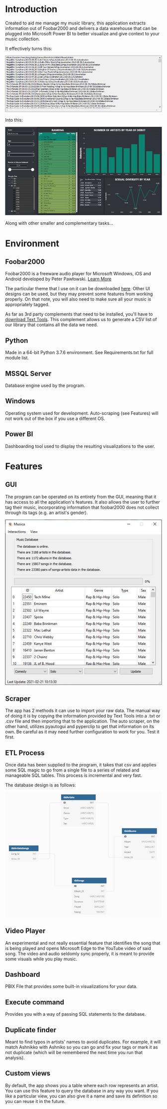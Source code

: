 # Introduction
Created to aid me manage my music library, this application extracts information out of Foobar2000 and delivers a data warehouse that can be plugged into Microsoft Power BI to better visualize and give context to your music collection.

It effectively turns this:

![CSV Dump](input.jpg)

Into this:

![Final Result](output.jpg)

Along with other smaller and complementary tasks...

# Environment

## Foobar2000
Foobar2000 is a freeware audio player for Microsoft Windows, iOS and Android developed by Peter Pawłowski. [Learn More](https://en.wikipedia.org/wiki/Foobar2000)

The particular theme that I use on it can be downloaded [here](https://mega.nz/file/v8J0gDbb#4Jx7nswXYDTpdwn2AqmrKEgmYfzAPtQtzuj2236GWA4). Other UI designs can be used, but they may prevent some features from working properly. On that note, you will also need to make sure all your music is appropriately tagged.

As far as 3rd party complements that need to be installed, you'll have to [download Text Tools](https://www.foobar2000.org/components/view/foo_texttools). This complement allows us to generate a CSV list of our library that contains all the data we need.

## Python
Made in a 64-bit Python 3.7.6 environment. See Requirements.txt for full module list.

## MSSQL Server
Database engine used by the program.

## Windows
Operating system used for development. Auto-scraping (see Features) will not work out of the box if you use a different OS.

## Power BI
Dashboarding tool used to display the resulting visualizations to the user.

# Features

## GUI
The program can be operated on its entirety from the GUI, meaning that it has access to all the application's features. It also allows the user to further tag their music, incorporating information that foobar2000 does not collect through its tags (e.g. an artist's gender).

![Main window](mainw.jpg)

## Scraper
The app has 2 methods it can use to import your raw data. The manual way of doing it is by copying the information provided by Text Tools into a .txt or .csv file and then importing that to the application. The auto scraper, on the other hand, utilizes pyautogui and pyperclip to get that information on its own. Be careful as it may need further configuration to work for you. Test it first.

## ETL Process
Once data has been supplied to the program, it takes that csv and applies some SQL magic to go from a single file to a series of related and manageable SQL tables. This process is incremental and very fast.

The database design is as follows:

![Database Design](dbDiagram.jpg)

## Video Player
An experimental and not really essential feature that identifies the song that is being played and opens Microsoft Edge to the YouTube video of said song. The video and audio seldomly sync properly, it is meant to provide some visuals while you play music.

## Dashboard
PBIX File that provides some built-in visualizations for your data.

## Execute command
Provides you with a way of passing SQL statements to the database.

## Duplicate finder
Meant to find typos in artists' names to avoid duplicates. For example, it will match Ashnikko with Ashniko so you can go and fix your tags or mark it as not duplicate (which will be remembered the next time you run that analysis).

## Custom views
By default, the app shows you a table where each row represents an artist. You can use this feature to query the database in any way you want. If you like a particular view, you can also give it a name and save its definition so you can reuse it in the future.
